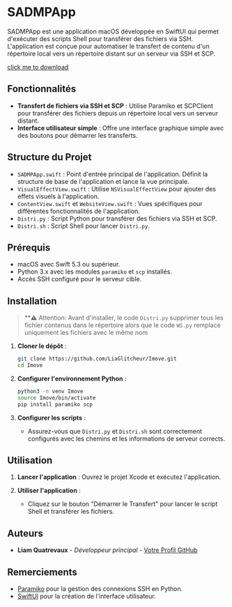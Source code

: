 # SADMPApp

SADMPApp est une application macOS développée en SwiftUI qui permet d'exécuter des scripts Shell pour transférer des fichiers via SSH. L'application est conçue pour automatiser le transfert de contenu d'un répertoire local vers un répertoire distant sur un serveur via SSH et SCP.


[click me to download](https://github.com/Schecher1/Minecraft-Server-Creator/blob/master/README.md)

## Fonctionnalités

- **Transfert de fichiers via SSH et SCP** : Utilise Paramiko et SCPClient pour transférer des fichiers depuis un répertoire local vers un serveur distant.
- **Interface utilisateur simple** : Offre une interface graphique simple avec des boutons pour démarrer les transferts.

## Structure du Projet

- `SADMPApp.swift` : Point d'entrée principal de l'application. Définit la structure de base de l'application et lance la vue principale.
- `VisualEffectView.swift` : Utilise `NSVisualEffectView` pour ajouter des effets visuels à l'application.
- `ContentView.swift` et `WebsiteView.swift` : Vues spécifiques pour différentes fonctionnalités de l'application.
- `Distri.py` : Script Python pour transférer des fichiers via SSH et SCP.
- `Distri.sh` : Script Shell pour lancer `Distri.py`.

## Prérequis

- macOS avec Swift 5.3 ou supérieur.
- Python 3.x avec les modules `paramiko` et `scp` installés.
- Accès SSH configuré pour le serveur cible.

## Installation

> **⚠️ Attention: Avant d'installer, le code `Distri.py` supprimer tous les fichier contenus dans le répertoire alors que le code `WS.py` remplace uniquement les fichiers avec le même nom

1. **Cloner le dépôt** :
    ```bash
    git clone https://github.com/LiaGlitcheur/Imove.git
    cd Imove
    ```

2. **Configurer l'environnement Python** :
    ```bash
    python3 -m venv Imove
    source Imove/bin/activate
    pip install paramiko scp
    ```

3. **Configurer les scripts** :
    - Assurez-vous que `Distri.py` et `Distri.sh` sont correctement configurés avec les chemins et les informations de serveur corrects.

## Utilisation

1. **Lancer l'application** :
    Ouvrez le projet Xcode et exécutez l'application.

2. **Utiliser l'application** :
    - Cliquez sur le bouton "Démarrer le Transfert" pour lancer le script Shell et transférer les fichiers.

## Auteurs

- **Liam Quatrevaux** - *Développeur principal* - [Votre Profil GitHub](https://github.com/LiaGlitcheur)


## Remerciements

- [Paramiko](https://www.paramiko.org/) pour la gestion des connexions SSH en Python.
- [SwiftUI](https://developer.apple.com/documentation/swiftui/) pour la création de l'interface utilisateur.
